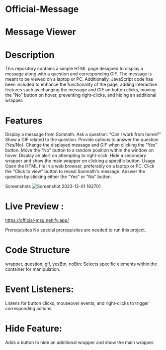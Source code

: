 # Official-Message



# Message Viewer
# Description
This repository contains a simple HTML page designed to display a message along with a question and corresponding GIF. The message is meant to be viewed on a laptop or PC. Additionally, JavaScript code has been included to enhance the functionality of the page, adding interactive features such as changing the message and GIF on button clicks, moving the "No" button on hover, preventing right-clicks, and hiding an additional wrapper.

# Features
Display a message from Somnath.
Ask a question: "Can I work from home?"
Show a GIF related to the question.
Provide options to answer the question (Yes/No).
Change the displayed message and GIF when clicking the "Yes" button.
Move the "No" button to a random position within the window on hover.
Display an alert on attempting to right-click.
Hide a secondary wrapper and show the main wrapper on clicking a specific button.
Usage
Open the HTML file in a web browser, preferably on a laptop or PC.
Click the "Click to view" button to reveal Somnath's message.
Answer the question by clicking either the "Yes" or "No" button.



Screenshots
![Screenshot 2023-12-01 182701](https://github.com/Somnath-sanu/Official-Message/assets/122222948/b90affb3-52d7-4186-87c2-e5ec0012fe82)

# Live Preview :
https://official-msg.netlify.app/


Prerequisites
No special prerequisites are needed to run this project.

# Code Structure
wrapper, question, gif, yesBtn, noBtn:
Selects specific elements within the container for manipulation.
# Event Listeners: 
Listens for button clicks, mouseover events, and right-clicks to trigger corresponding actions.
# Hide Feature:
Adds a button to hide an additional wrapper and show the main wrapper.
